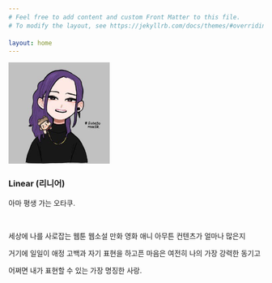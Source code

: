 ```yaml
---
# Feel free to add content and custom Front Matter to this file.
# To modify the layout, see https://jekyllrb.com/docs/themes/#overriding-theme-defaults

layout: home
---
```


<img src="/assets/profile.jpg" width="200"/>

### Linear (리니어)

아마 평생 가는 오타쿠.

<br>

세상에 나를 사로잡는 웹툰 웹소설 만화 영화 애니 아무튼 컨텐츠가 얼마나 많은지

거기에 일일이 애정 고백과 자기 표현을 하고픈 마음은 여전히 나의 가장 강력한 동기고

어쩌면 내가 표현할 수 있는 가장 명징한 사랑.